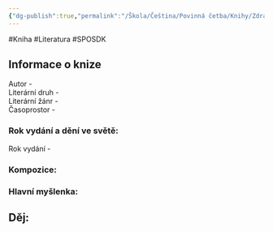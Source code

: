 ```yaml
---
{"dg-publish":true,"permalink":"/Škola/Čeština/Povinná četba/Knihy/Zdravý nemocný/"}
---
```


#Kniha #Literatura #SPOSDK
## Informace o knize
Autor -  
Literární druh -  
Literární žánr -  
Časoprostor -
### Rok vydání a dění ve světě:
Rok vydání -
### Kompozice:

### Hlavní myšlenka:

## Děj: